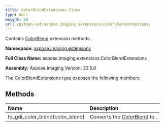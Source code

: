 ```yaml
---
title: ColorBlendExtensions Class
type: docs
weight: 20
url: /python-net/aspose.imaging.extensions/colorblendextensions/
---
```


Contains [ColorBlend](/imaging/python-net/aspose.imaging/colorblend/) extension methods.

**Namespace:** [aspose.imaging.extensions](/imaging/python-net/aspose.imaging.extensions/)

**Full Class Name:** aspose.imaging.extensions.ColorBlendExtensions

**Assembly:**  Aspose.Imaging Version: 23.5.0

The ColorBlendExtensions type exposes the following members:
## **Methods**
|**Name**|**Description**|
| :- | :- |
|to_gdi_color_blend(color_blend)|Converts the [ColorBlend](/imaging/python-net/aspose.imaging/colorblend/) to .|
